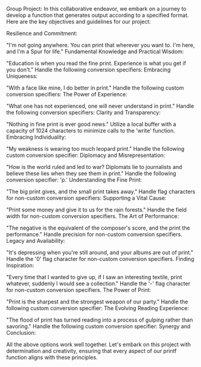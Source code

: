 Group Project:
In this collaborative endeavor, we embark on a journey to develop a function that generates output according to a specified format. Here are the key objectives and guidelines for our project:

Resilience and Commitment:

"I'm not going anywhere. You can print that wherever you want to. I'm here, and I'm a Spur for life."
Fundamental Knowledge and Practical Wisdom:

"Education is when you read the fine print. Experience is what you get if you don't."
Handle the following conversion specifiers:
Embracing Uniqueness:

"With a face like mine, I do better in print."
Handle the following custom conversion specifiers:
The Power of Experience:

"What one has not experienced, one will never understand in print."
Handle the following conversion specifiers:
Clarity and Transparency:

"Nothing in fine print is ever good news."
Utilize a local buffer with a capacity of 1024 characters to minimize calls to the 'write' function.
Embracing Individuality:

"My weakness is wearing too much leopard print."
Handle the following custom conversion specifier:
Diplomacy and Misrepresentation:

"How is the world ruled and led to war? Diplomats lie to journalists and believe these lies when they see them in print."
Handle the following conversion specifier: 'p.'
Understanding the Fine Print:

"The big print gives, and the small print takes away."
Handle flag characters for non-custom conversion specifiers:
Supporting a Vital Cause:

"Print some money and give it to us for the rain forests."
Handle the field width for non-custom conversion specifiers.
The Art of Performance:

"The negative is the equivalent of the composer's score, and the print the performance."
Handle precision for non-custom conversion specifiers.
Legacy and Availability:

"It's depressing when you're still around, and your albums are out of print."
Handle the '0' flag character for non-custom conversion specifiers.
Finding Inspiration:

"Every time that I wanted to give up, if I saw an interesting textile, print whatever, suddenly I would see a collection."
Handle the '-' flag character for non-custom conversion specifiers.
The Power of Print:

"Print is the sharpest and the strongest weapon of our party."
Handle the following custom conversion specifier:
The Evolving Reading Experience:

"The flood of print has turned reading into a process of gulping rather than savoring."
Handle the following custom conversion specifier:
Synergy and Conclusion:

All the above options work well together.
Let's embark on this project with determination and creativity, ensuring that every aspect of our printf function aligns with these principles.